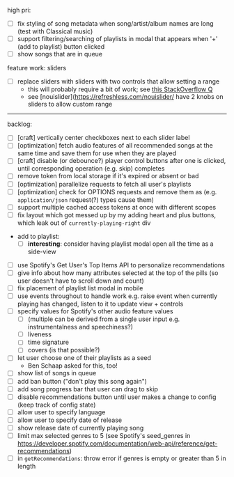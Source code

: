 high pri:
- [ ] fix styling of song metadata when song/artist/album names are long (test with Classical music)
- [ ] support filtering/searching of playlists in modal that appears when '+' (add to playlist) button clicked
- [ ] show songs that are in queue

feature work: sliders
- [ ] replace sliders with sliders with two controls that allow setting a range
    - this will probably require a bit of work; see [this StackOverflow Q](https://stackoverflow.com/q/4753946)
    - see [nouislider](https://refreshless.com/nouislider/ have 2 knobs on sliders to allow custom range

---

backlog:
- [ ] [craft] vertically center checkboxes next to each slider label
- [ ] [optimization] fetch audio features of all recommended songs at the same time and save them for use when they are played
- [ ] [craft] disable (or debounce?) player control buttons after one is clicked, until corresponding operation (e.g. skip) completes
- [ ] remove token from local storage if it's expired or absent or bad
- [ ] [optimization] parallelize requests to fetch all user's playlists
- [ ] [optimization] check for OPTIONS requests and remove them as (e.g. `application/json` request(?) types cause them)
- [ ] support multiple cached access tokens at once with different scopes
- [ ] fix layout which got messed up by my adding heart and plus buttons, which leak out of `currently-playing-right` div
- add to playlist:
    - [ ] **interesting**: consider having playlist modal open all the time as a side-view
- [ ] use Spotify's Get User's Top Items API to personalize recommendations
- [ ] give info about how many attributes selected at the top of the pills (so user doesn't have to scroll down and count)
- [ ] fix placement of playlist list modal in mobile
- [ ] use events throughout to handle work e.g. raise event when currently playing has changed, listen to it to update view + controls
- [ ] specify values for Spotify's other audio feature values
    - [ ] (multiple can be derived from a single user input e.g. instrumentalness and speechiness?)
    - [ ] liveness
    - [ ] time signature
    - [ ] covers (is that possible?)
- [ ] let user choose one of their playlists as a seed
    - Ben Schaap asked for this, too!
- [ ] show list of songs in queue
- [ ] add ban button ("don't play this song again")
- [ ] add song progress bar that user can drag to skip
- [ ] disable recommendations button until user makes a change to config (keep track of config state)
- [ ] allow user to specify language
- [ ] allow user to specify date of release
- [ ] show release date of currently playing song
- [ ] limit max selected genres to 5 (see Spotify's seed_genres in https://developer.spotify.com/documentation/web-api/reference/get-recommendations)
- [ ] in `getRecommendations`: throw error if genres is empty or greater than 5 in length